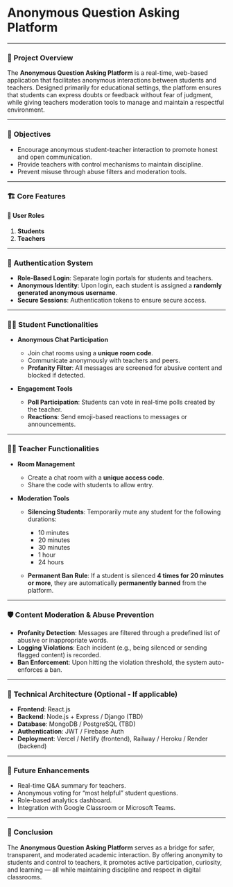 # **Anonymous Question Asking Platform**

---

### 🧠 **Project Overview**

The **Anonymous Question Asking Platform** is a real-time, web-based application that facilitates anonymous interactions between students and teachers. Designed primarily for educational settings, the platform ensures that students can express doubts or feedback without fear of judgment, while giving teachers moderation tools to manage and maintain a respectful environment.

---

### 🎯 **Objectives**

* Encourage anonymous student-teacher interaction to promote honest and open communication.
* Provide teachers with control mechanisms to maintain discipline.
* Prevent misuse through abuse filters and moderation tools.

---

### 🏗️ **Core Features**

#### 👥 **User Roles**

1. **Students**
2. **Teachers**

---

### 🔐 **Authentication System**

* **Role-Based Login**: Separate login portals for students and teachers.
* **Anonymous Identity**: Upon login, each student is assigned a **randomly generated anonymous username**.
* **Secure Sessions**: Authentication tokens to ensure secure access.

---

### 🧑‍🎓 **Student Functionalities**

* **Anonymous Chat Participation**

  * Join chat rooms using a **unique room code**.
  * Communicate anonymously with teachers and peers.
  * **Profanity Filter**: All messages are screened for abusive content and blocked if detected.

* **Engagement Tools**

  * **Poll Participation**: Students can vote in real-time polls created by the teacher.
  * **Reactions**: Send emoji-based reactions to messages or announcements.

---

### 👩‍🏫 **Teacher Functionalities**

* **Room Management**

  * Create a chat room with a **unique access code**.
  * Share the code with students to allow entry.

* **Moderation Tools**

  * **Silencing Students**: Temporarily mute any student for the following durations:

    * 10 minutes
    * 20 minutes
    * 30 minutes
    * 1 hour
    * 24 hours
  * **Permanent Ban Rule**: If a student is silenced **4 times for 20 minutes or more**, they are automatically **permanently banned** from the platform.

---

### 🛡️ **Content Moderation & Abuse Prevention**

* **Profanity Detection**: Messages are filtered through a predefined list of abusive or inappropriate words.
* **Logging Violations**: Each incident (e.g., being silenced or sending flagged content) is recorded.
* **Ban Enforcement**: Upon hitting the violation threshold, the system auto-enforces a ban.

---

### 🔧 **Technical Architecture** (Optional - If applicable)

* **Frontend**: React.js
* **Backend**: Node.js + Express / Django (TBD)
* **Database**: MongoDB / PostgreSQL (TBD)
* **Authentication**: JWT / Firebase Auth
* **Deployment**: Vercel / Netlify (frontend), Railway / Heroku / Render (backend)

---

### 🚀 **Future Enhancements**

* Real-time Q\&A summary for teachers.
* Anonymous voting for “most helpful” student questions.
* Role-based analytics dashboard.
* Integration with Google Classroom or Microsoft Teams.

---

### 📌 Conclusion

The **Anonymous Question Asking Platform** serves as a bridge for safer, transparent, and moderated academic interaction. By offering anonymity to students and control to teachers, it promotes active participation, curiosity, and learning — all while maintaining discipline and respect in digital classrooms.
